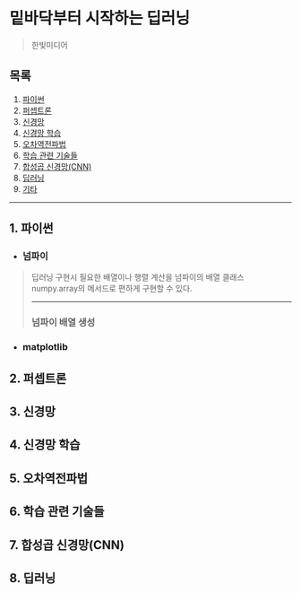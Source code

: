 # 밑바닥부터 시작하는 딥러닝
> 한빛미디어

## 목록

1. [파이썬]() 
2. [퍼셉트론]()
3. [신경망]()
4. [신경망 학습]()
5. [오차역전파법]()
6. [학습 관련 기술들]()
7. [합성곱 신경망(CNN)]()
8. [딥러닝]()
9. [기타]()

***

## 1. 파이썬
* ### 넘파이
> 딥러닝 구현시 필요한 배열이나 행렬 계산을 넘파이의 배열 클래스 numpy.array의 메서드로 편하게 구현할 수 있다.
> ***
> ### 넘파이 배열 생성
> 
>
* ### matplotlib

## 2. 퍼셉트론

## 3. 신경망

## 4. 신경망 학습

## 5. 오차역전파법

## 6. 학습 관련 기술들

## 7. 합성곱 신경망(CNN)

## 8. 딥러닝
